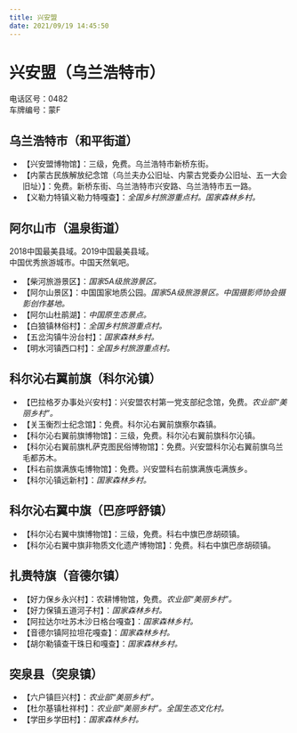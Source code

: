 ```yaml
---
title: 兴安盟  
date: 2021/09/19 14:45:50  
---
```

  
# 兴安盟（乌兰浩特市）  
电话区号：0482  
车牌编号：蒙F  

## 乌兰浩特市（和平街道）  
* 【兴安盟博物馆】：三级，免费。乌兰浩特市新桥东街。  
* 【内蒙古民族解放纪念馆（乌兰夫办公旧址、内蒙古党委办公旧址、五一大会旧址）】：免费。新桥东街、乌兰浩特市兴安路、乌兰浩特市五一路。  
* 【义勒力特镇义勒力特嘎查】：*全国乡村旅游重点村。国家森林乡村。*  

## 阿尔山市（温泉街道）  
2018中国最美县域。2019中国最美县域。  
中国优秀旅游城市。中国天然氧吧。  
* 【柴河旅游景区】：*国家5A级旅游景区。*  
* 【阿尔山景区】：中国国家地质公园。*国家5A级旅游景区。中国摄影师协会摄影创作基地。*  
* 【阿尔山杜鹃湖】：*中国原生态景点。*  
* 【白狼镇林俗村】：*全国乡村旅游重点村。*  
* 【五岔沟镇牛汾台村】：*国家森林乡村。*  
* 【明水河镇西口村】：*全国乡村旅游重点村。*  

## 科尔沁右翼前旗（科尔沁镇）  
* 【巴拉格歹办事处兴安村】：兴安盟农村第一党支部纪念馆，免费。*农业部“美丽乡村”。*  
* 【关玉衡烈士纪念馆】：免费。科尔沁右翼前旗察尔森镇。  
* 【科尔沁右翼前旗博物馆】：三级，免费。科尔沁右翼前旗科尔沁镇。  
* 【科尔沁右翼前旗札萨克图民俗博物馆】：免费。兴安盟科尔沁右翼前旗乌兰毛都苏木。  
* 【科右前旗满族屯博物馆】：免费。兴安盟科右前旗满族屯满族乡。  
* 【科尔沁镇远新村】：*国家森林乡村。*  

## 科尔沁右翼中旗（巴彦呼舒镇）  
* 【科尔沁右翼中旗博物馆】：三级，免费。科右中旗巴彦胡硕镇。  
* 【科尔沁右翼中旗非物质文化遗产博物馆】：免费。科右中旗巴彦胡硕镇。  

## 扎赉特旗（音德尔镇）  
* 【好力保乡永兴村】：农耕博物馆，免费。*农业部“美丽乡村”。*  
* 【好力保镇五道河子村】：*国家森林乡村。*  
* 【阿拉达尔吐苏木沙日格台嘎查】：*国家森林乡村。*  
* 【音德尔镇阿拉坦花嘎查】：*国家森林乡村。*  
* 【胡尔勒镇查干珠日和嘎查】：*国家森林乡村。*  

## 突泉县（突泉镇）  
* 【六户镇巨兴村】：*农业部“美丽乡村”。*  
* 【杜尔基镇杜祥村】：*农业部“美丽乡村”。全国生态文化村。*  
* 【学田乡学田村】：*国家森林乡村。*  
